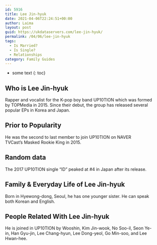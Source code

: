 ```yaml
---
id: 5916
title: Lee Jin-hyuk
date: 2021-04-06T22:24:51+00:00
author: Laima
layout: post
guid: https://ukdataservers.com/lee-jin-hyuk/
permalink: /04/06/lee-jin-hyuk
tags:
  - Is Married?
  - Is Single?
  - Relationships
category: Family Guides
---
```


* some text
{: toc}


## Who is Lee Jin-hyuk
                  
                  
                  
Rapper and vocalist for the K-pop boy band UP10TION which was formed by TOPMedia in 2015. Since their debut, the group has released several popular EPs in Korea and Japan. 
                  
              
            
              
            
                
                
                
## Prior to Popularity
                  
                  
                  
He was the second to last member to join UP10TION on NAVER TVCast&#8217;s Masked Rookie King in 2015. 
                  
              
            
              
            
                
                
                
## Random data
                  
                  
                  
The 2017 UP10TION single &#8220;ID&#8221; peaked at #4 in Japan after its release. 
                  
              
            
              
            
                
                
                
## Family & Everyday Life of Lee Jin-hyuk
                  
                  
                  
Born in Hyewong-dong, Seoul, he has one younger sister. He can speak both Korean and English. 
                  
              
            
              
            
                
                
                
## People Related With Lee Jin-hyuk
                  
                  
                  
He is joined in UP10TION by Wooshin, Kim Jin-wook, No Soo-il, Seon Ye-in, Han Gyu-jin, Lee Chang-hyun, Lee Dong-yeol, Go Min-soo, and Lee Hwan-hee. 
                  
              
            
              
            
                
              
            
              
              
            
            
              
            
          
          
          